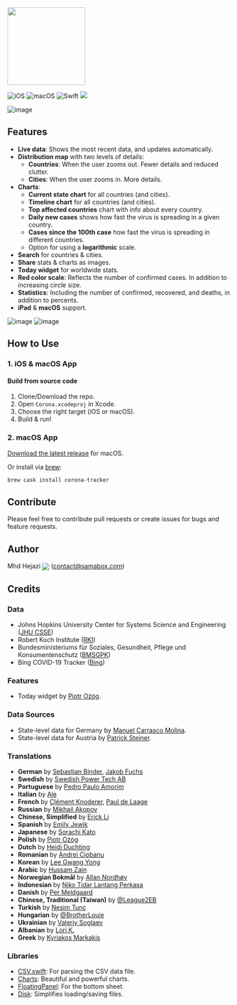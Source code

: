 <img src="https://user-images.githubusercontent.com/121827/78813826-4709ac80-79d6-11ea-9406-247ebabd815b.png" height="175">

![iOS](https://img.shields.io/badge/iOS-10%20-blue)
![macOS](https://img.shields.io/badge/macOS-10.15-blue)
![Swift](https://img.shields.io/badge/Swift-5-orange?logo=Swift&logoColor=white)
<a href="https://twitter.com/intent/follow?screen_name=Hejazi"><img src="https://img.shields.io/badge/@hejazi-x?color=08a0e9&logo=twitter&logoColor=white" /></a>

![image](https://user-images.githubusercontent.com/121827/77246699-e25efb80-6c3a-11ea-8a49-30bd87ff33c0.png)

## Features
* __Live data__: Shows the most recent data, and updates automatically.
* __Distribution map__ with two levels of details:
  * __Countries__: When the user zooms out. Fewer details and reduced clutter.
  * __Cities__: When the user zooms in. More details.
* __Charts__:
   * __Current state chart__ for all countries (and cities).
   * __Timeline chart__ for all countries (and cities).
   * __Top affected countries__ chart with info about every country.
   * __Daily new cases__ shows how fast the virus is spreading in a given country.
   * __Cases since the 100th case__ how fast the virus is spreading in different countries.
   * Option for using a __logarithmic__ scale.
* __Search__ for countries & cities.
* __Share__ stats & charts as images.
* __Today widget__ for worldwide stats.
* __Red color scale__: Reflects the number of confirmed cases. In addition to increasing circle size.
* __Statistics__: Including the number of confirmed, recovered, and deaths, in addition to percents.
* __iPad__ & __macOS__ support.

![image](https://user-images.githubusercontent.com/121827/77246980-a6796580-6c3d-11ea-80dd-57833a7c386a.png)
![image](https://user-images.githubusercontent.com/121827/77247007-03751b80-6c3e-11ea-91fc-b3d535fda6a2.png)

## How to Use
### 1. iOS & macOS App
#### Build from source code
1. Clone/Download the repo.
2. Open `Corona.xcodeproj` in Xcode.
3. Choose the right target (iOS or macOS).
4. Build & run!

### 2. macOS App
[Download the latest release](https://github.com/mhdhejazi/CoronaTracker/releases/latest) for macOS.

Or install via [brew](http://brew.sh):

  ```bash
  brew cask install corona-tracker
  ```

## Contribute
Please feel free to contribute pull requests or create issues for bugs and feature requests.

## Author
Mhd Hejazi <a href="https://twitter.com/intent/follow?screen_name=Hejazi"><img src="https://img.shields.io/badge/@hejazi-x?color=08a0e9&logo=twitter&logoColor=white" valign="middle" /></a> (contact@samabox.com)

## Credits
### Data
* Johns Hopkins University Center for Systems Science and Engineering ([JHU CSSE](https://github.com/CSSEGISandData/COVID-19))
* Robert Koch Institute ([RKI](https://experience.arcgis.com/experience/478220a4c454480e823b17327b2bf1d4/))
* Bundesministeriums für Soziales, Gesundheit, Pflege und Konsumentenschutz ([BMSGPK](https://experience.arcgis.com/experience/fb603473e1f74f0bbae48155ff238565/))
* Bing COVID-19 Tracker ([Bing](https://bing.com/covid/))

### Features
* Today widget by [Piotr Ożóg](https://github.com/pbeo).

### Data Sources
* State-level data for Germany by [Manuel Carrasco Molina](https://github.com/stuffmc).
* State-level data for Austria by [Patrick Steiner](https://github.com/patricks).

### Translations
* __German__ by [Sebastian Binder](https://github.com/sebastianbinder), [Jakob Fuchs](https://github.com/jsf030)
* __Swedish__ by [Swedish Power Tech AB](https://github.com/FluffyDev2019)
* __Portuguese__ by [Pedro Paulo Amorim](https://github.com/ppamorim)
* __Italian__ by [Ale](https://github.com/Ale111)
* __French__ by [Clément Knoderer](https://github.com/Risengan), [Paul de Laage](https://github.com/pdldm)
* __Russian__ by [Mikhail Akopov](https://github.com/wacumov)
* __Chinese, Simplified__ by [Erick Li](https://github.com/erickzli)
* __Spanish__ by [Emily Jewik](https://github.com/ejewik)
* __Japanese__ by [Sorachi Kato](https://github.com/dev-sora)
* __Polish__ by [Piotr Ożóg](https://github.com/pbeo)
* __Dutch__ by [Heidi Duchting](https://github.com/hdatteln)
* __Romanian__ by [Andrei Ciobanu](https://github.com/rhcpfan)
* __Korean__ by [Lee Gwang Yong](https://github.com/dev-yong)
* __Arabic__ by [Hussam Zain](https://github.com/hussamzain)
* __Norwegian Bokmål__ by [Allan Nordhøy](https://github.com/comradekingu)
* __Indonesian__ by [Niko Tidar Lantang Perkasa](https://github.com/nikotidar)
* __Danish__ by [Per Meldgaard](https://github.com/peme)
* __Chinese, Traditional (Taiwan)__ by [@League2EB](https://github.com/League2EB)
* __Turkish__ by [Nesim Tunç](https://github.com/nesimtunc)
* __Hungarian__ by [@BrotherLouie](https://github.com/BrotherLouie)
* __Ukrainian__ by [Valeriy Soglaev](https://github.com/ValeriySoglaev)
* __Albanian__ by [Lori K.](https://github.com/lor1x)
* __Greek__ by [Kyriakos Markakis](https://github.com/marquicodes)

### Libraries
* [CSV.swift](https://github.com/yaslab/CSV.swift): For parsing the CSV data file.
* [Charts](https://github.com/danielgindi/Charts): Beautiful and powerful charts.
* [FloatingPanel](https://github.com/SCENEE/FloatingPanel): For the bottom sheet.
* [Disk](https://github.com/saoudrizwan/Disk): Simplifies loading/saving files.
